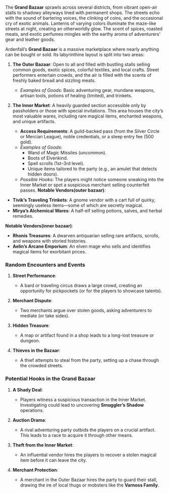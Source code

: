 The **Grand Bazaar** sprawls across several districts, from vibrant open-air stalls to shadowy alleyways lined with permanent shops. The streets echo with the sound of bartering voices, the clinking of coins, and the occasional cry of exotic animals. Lanterns of varying colors illuminate the maze-like streets at night, creating an otherworldly glow. The scent of spices, roasted meats, and exotic perfumes mingles with the earthy aroma of adventurers' gear and leather goods.


Ardenfall’s **Grand Bazaar** is a massive marketplace where nearly anything can be bought or sold. Its labyrinthine layout is split into two areas:


1. **The Outer Bazaar**: Open to all and filled with bustling stalls selling common goods, exotic spices, colorful textiles, and local crafts. Street performers entertain crowds, and the air is filled with the scents of freshly baked bread and sizzling meats.
    
    - _Examples of Goods_: Basic adventuring gear, mundane weapons, artisan tools, potions of healing (limited), and trinkets.
2. **The Inner Market**: A heavily guarded section accessible only by passholders or those with special invitations. This area houses the city’s most valuable wares, including rare magical items, enchanted weapons, and unique artifacts.
    
    - **Access Requirements**: A guild-backed pass (from the Silver Circle or Mercian League), noble credentials, or a steep entry fee (500 gold).
    - _Examples of Goods_:
        - Wand of Magic Missiles (uncommon).
        - Boots of Elvenkind.
        - Spell scrolls (1st–3rd level).
        - Unique items tailored to the party (e.g., an amulet that detects hidden doors).
    - _Possible Hooks_: The players might notice someone sneaking into the Inner Market or spot a suspicious merchant selling counterfeit passes.
**Notable Vendors(outer bazaar)**:

- **Tivik’s Traveling Trinkets**: A gnome vendor with a cart full of quirky, seemingly useless items—some of which are secretly magical.
- **Mirya’s Alchemical Wares**: A half-elf selling potions, salves, and herbal remedies.

**Notable Vendors(inner bazaar)**:
- **Rhonis Treasures**: A dwarven antiquarian selling rare artifacts, scrolls, and weapons with storied histories.
- **Aelin’s Arcane Emporium**: An elven mage who sells and identifies magical items for exorbitant prices.






### **Random Encounters and Events**

1. **Street Performance**:
    
    - A bard or traveling circus draws a large crowd, creating an opportunity for pickpockets (or for the players to showcase talents).
2. **Merchant Dispute**:
    
    - Two merchants argue over stolen goods, asking adventurers to mediate (or take sides).
3. **Hidden Treasure**:
    
    - A map or artifact found in a shop leads to a long-lost treasure or dungeon.
4. **Thieves in the Bazaar**:
    
    - A thief attempts to steal from the party, setting up a chase through the crowded streets.


### **Potential Hooks in the Grand Bazaar**

1. **A Shady Deal**:
    
    - Players witness a suspicious transaction in the Inner Market. Investigating could lead to uncovering **Smuggler’s Shadow** operations.
2. **Auction Drama**:
    
    - A rival adventuring party outbids the players on a crucial artifact. This leads to a race to acquire it through other means.
3. **Theft from the Inner Market**:
    
    - An influential vendor hires the players to recover a stolen magical item before it can leave the city.
4. **Merchant Protection**:
    
    - A merchant in the Outer Bazaar hires the party to guard their stall, drawing the ire of local thugs or mobsters like the **Varnoss Family**.